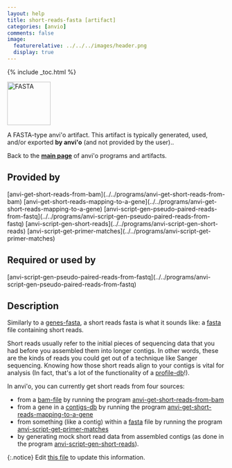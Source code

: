 ```yaml
---
layout: help
title: short-reads-fasta [artifact]
categories: [anvio]
comments: false
image:
  featurerelative: ../../../images/header.png
  display: true
---
```



{% include _toc.html %}


<img src="../../images/icons/FASTA.png" alt="FASTA" style="width:100px; border:none" />

A FASTA-type anvi'o artifact. This artifact is typically generated, used, and/or exported **by anvi'o** (and not provided by the user)..

Back to the **[main page](../../)** of anvi'o programs and artifacts.

## Provided by


<p style="text-align: left" markdown="1"><span class="artifact-p">[anvi-get-short-reads-from-bam](../../programs/anvi-get-short-reads-from-bam)</span> <span class="artifact-p">[anvi-get-short-reads-mapping-to-a-gene](../../programs/anvi-get-short-reads-mapping-to-a-gene)</span> <span class="artifact-p">[anvi-script-gen-pseudo-paired-reads-from-fastq](../../programs/anvi-script-gen-pseudo-paired-reads-from-fastq)</span> <span class="artifact-p">[anvi-script-gen-short-reads](../../programs/anvi-script-gen-short-reads)</span> <span class="artifact-p">[anvi-script-get-primer-matches](../../programs/anvi-script-get-primer-matches)</span></p>


## Required or used by


<p style="text-align: left" markdown="1"><span class="artifact-r">[anvi-script-gen-pseudo-paired-reads-from-fastq](../../programs/anvi-script-gen-pseudo-paired-reads-from-fastq)</span></p>


## Description

Similarly to a <span class="artifact-n">[genes-fasta](/help/7/artifacts/genes-fasta)</span>, a short reads fasta is what it sounds like: a <span class="artifact-n">[fasta](/help/7/artifacts/fasta)</span> file containing short reads.

Short reads usually refer to the initial pieces of sequencing data that you had before you assembled them into longer contigs. In other words, these are the kinds of reads you could get out of a technique like Sanger sequencing. Knowing how those short reads align to your contigs is vital for analysis (In fact, that's a lot of the functionality of a <span class="artifact-n">[profile-db](/help/7/artifacts/profile-db)</span>!).

In anvi'o, you can currently get short reads from four sources:

* from a <span class="artifact-n">[bam-file](/help/7/artifacts/bam-file)</span> by running the program <span class="artifact-n">[anvi-get-short-reads-from-bam](/help/7/programs/anvi-get-short-reads-from-bam)</span>
* from a gene in a <span class="artifact-n">[contigs-db](/help/7/artifacts/contigs-db)</span> by running the program <span class="artifact-n">[anvi-get-short-reads-mapping-to-a-gene](/help/7/programs/anvi-get-short-reads-mapping-to-a-gene)</span>
* from something (like a contig) within a <span class="artifact-n">[fasta](/help/7/artifacts/fasta)</span> file by running the program <span class="artifact-n">[anvi-script-get-primer-matches](/help/7/programs/anvi-script-get-primer-matches)</span>
* by generating mock short read data from assembled contigs (as done in the program <span class="artifact-n">[anvi-script-gen-short-reads](/help/7/programs/anvi-script-gen-short-reads)</span>).


{:.notice}
Edit [this file](https://github.com/merenlab/anvio/tree/master/anvio/docs/artifacts/short-reads-fasta.md) to update this information.

